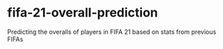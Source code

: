 # fifa-21-overall-prediction
Predicting the overalls of players in FIFA 21 based on stats from previous FIFAs

